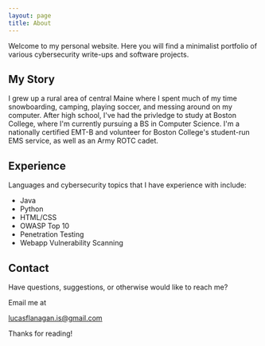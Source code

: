 ```yaml
---
layout: page
title: About
---
```


<p class="message">
Welcome to my personal website. Here you will find a minimalist portfolio of various cybersecurity write-ups and software projects.
</p>

## My Story

I grew up a rural area of central Maine where I spent much of my time snowboarding, camping, playing soccer, and messing around on my computer. 
After high school, I've had the privledge to study at Boston College, where I'm currently pursuing a BS in Computer Science. I'm a nationally certified EMT-B
and volunteer for Boston College's student-run EMS service, as well as an Army ROTC cadet.

## Experience

Languages and cybersecurity topics that I have experience with include:

* Java
* Python
* HTML/CSS
* OWASP Top 10
* Penetration Testing
* Webapp Vulnerability Scanning

## Contact

Have questions, suggestions, or otherwise would like to reach me?

Email me at <p class="message">lucasflanagan.is@gmail.com</p>

Thanks for reading!
